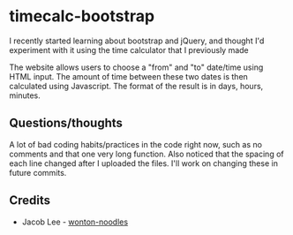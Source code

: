 # timecalc-bootstrap
I recently started learning about bootstrap and jQuery, and thought I'd experiment with it using the time calculator that I previously made

The website allows users to choose a "from" and "to" date/time using HTML input. 
The amount of time between these two dates is then calculated using Javascript.
The format of the result is in days, hours, minutes. 


## Questions/thoughts ##
A lot of bad coding habits/practices in the code right now, such as no comments and that one very long function. Also noticed that the spacing of each line changed after I uploaded the files. I'll work on changing these in future commits.

## Credits ##
* Jacob Lee - [wonton-noodles](https://github.com/wonton-noodles)
